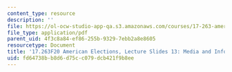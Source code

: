 ```yaml
---
content_type: resource
description: ''
file: https://ol-ocw-studio-app-qa.s3.amazonaws.com/courses/17-263-american-elections-fall-2020/fd64738bb8d6d75cc079dcb421f9b8ee_MIT17_263F20_Lec13.pdf
file_type: application/pdf
parent_uid: 4f3c8a84-ef86-255b-9329-7ebb2a8e8605
resourcetype: Document
title: '17.263F20 American Elections, Lecture Slides 13: Media and Information'
uid: fd64738b-b8d6-d75c-c079-dcb421f9b8ee
---
```

